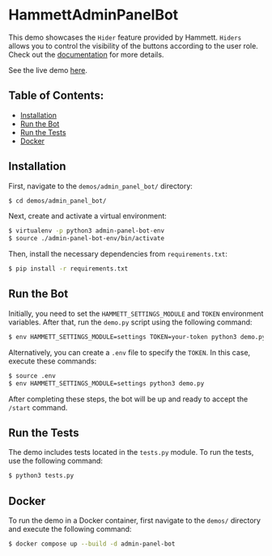 # HammettAdminPanelBot

This demo showcases the `Hider` feature provided by Hammett. `Hiders` allows you to control the visibility of the buttons according to the user role. Check out the [documentation](https://cusdeb-com.github.io/hammett) for more details.

See the live demo [here](https://t.me/HammettAdminPanelBot).

## Table of Contents:

- [Installation](#installation)
- [Run the Bot](#run-the-bot)
- [Run the Tests](#run-the-tests)
- [Docker](#docker)

## Installation

First, navigate to the `demos/admin_panel_bot/` directory:

```bash
$ cd demos/admin_panel_bot/
```

Next, create and activate a virtual environment:

```bash
$ virtualenv -p python3 admin-panel-bot-env
$ source ./admin-panel-bot-env/bin/activate
```

Then, install the necessary dependencies from `requirements.txt`:

```bash
$ pip install -r requirements.txt
```

## Run the Bot

Initially, you need to set the `HAMMETT_SETTINGS_MODULE` and `TOKEN` environment variables. After that, run the `demo.py` script using the following command:

```bash
$ env HAMMETT_SETTINGS_MODULE=settings TOKEN=your-token python3 demo.py
```

Alternatively, you can create a `.env` file to specify the `TOKEN`. In this case, execute these commands:

```bash
$ source .env
$ env HAMMETT_SETTINGS_MODULE=settings python3 demo.py
```

After completing these steps, the bot will be up and ready to accept the `/start` command.

## Run the Tests

The demo includes tests located in the `tests.py` module. To run the tests, use the following command:

```bash
$ python3 tests.py
```

## Docker

To run the demo in a Docker container, first navigate to the `demos/` directory and execute the following command:

```bash
$ docker compose up --build -d admin-panel-bot
```
